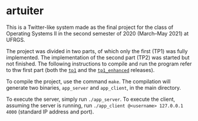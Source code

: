 # artuiter

This is a Twitter-like system made as the final project for the class of Operating Systems II in the second semester of 2020 (March–May 2021) at UFRGS.

The project was divided in two parts, of which only the first (TP1) was fully implemented. The implementation of the second part (TP2) was started but not finished. The following instructions to compile and run the program refer to thw first part (both the [`tp1`](https://github.com/arturwaquil/artuiter/releases/tag/tp1) and the [`tp1_enhanced`](https://github.com/arturwaquil/artuiter/releases/tag/tp1_enhanced) releases).

To compile the project, use the command `make`. The compilation will generate two binaries, `app_server` and `app_client`, in the main directory.

To execute the server, simply run `./app_server`. To execute the client, assuming the server is running, run `./app_client @<username> 127.0.0.1 4000` (standard IP address and port).